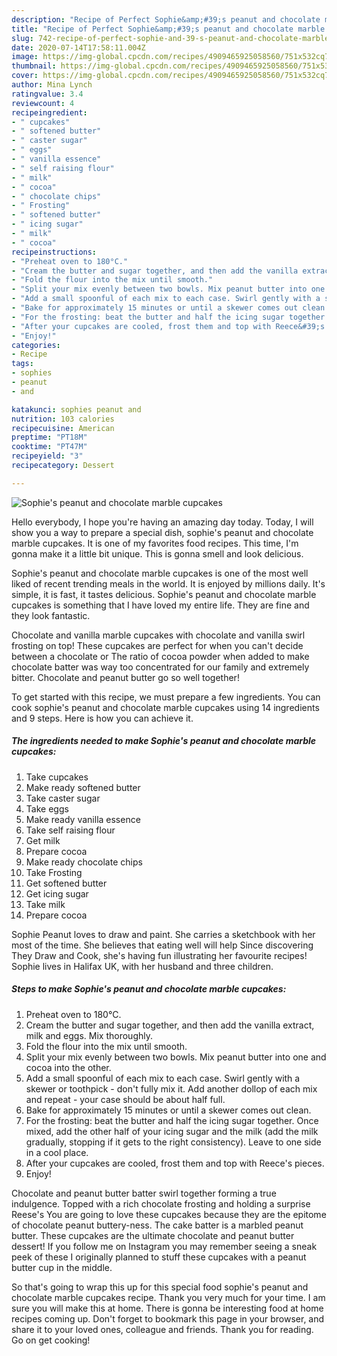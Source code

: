 ```yaml
---
description: "Recipe of Perfect Sophie&amp;#39;s peanut and chocolate marble cupcakes"
title: "Recipe of Perfect Sophie&amp;#39;s peanut and chocolate marble cupcakes"
slug: 742-recipe-of-perfect-sophie-and-39-s-peanut-and-chocolate-marble-cupcakes
date: 2020-07-14T17:58:11.004Z
image: https://img-global.cpcdn.com/recipes/4909465925058560/751x532cq70/sophies-peanut-and-chocolate-marble-cupcakes-recipe-main-photo.jpg
thumbnail: https://img-global.cpcdn.com/recipes/4909465925058560/751x532cq70/sophies-peanut-and-chocolate-marble-cupcakes-recipe-main-photo.jpg
cover: https://img-global.cpcdn.com/recipes/4909465925058560/751x532cq70/sophies-peanut-and-chocolate-marble-cupcakes-recipe-main-photo.jpg
author: Mina Lynch
ratingvalue: 3.4
reviewcount: 4
recipeingredient:
- " cupcakes"
- " softened butter"
- " caster sugar"
- " eggs"
- " vanilla essence"
- " self raising flour"
- " milk"
- " cocoa"
- " chocolate chips"
- " Frosting"
- " softened butter"
- " icing sugar"
- " milk"
- " cocoa"
recipeinstructions:
- "Preheat oven to 180°C."
- "Cream the butter and sugar together, and then add the vanilla extract, milk and eggs. Mix thoroughly."
- "Fold the flour into the mix until smooth."
- "Split your mix evenly between two bowls. Mix peanut butter into one and cocoa into the other."
- "Add a small spoonful of each mix to each case. Swirl gently with a skewer or toothpick - don&#39;t fully mix it. Add another dollop of each mix and repeat - your case should be about half full."
- "Bake for approximately 15 minutes or until a skewer comes out clean."
- "For the frosting: beat the butter and half the icing sugar together. Once mixed, add the other half of your icing sugar and the milk (add the milk gradually, stopping if it gets to the right consistency). Leave to one side in a cool place."
- "After your cupcakes are cooled, frost them and top with Reece&#39;s pieces."
- "Enjoy!"
categories:
- Recipe
tags:
- sophies
- peanut
- and

katakunci: sophies peanut and 
nutrition: 103 calories
recipecuisine: American
preptime: "PT18M"
cooktime: "PT47M"
recipeyield: "3"
recipecategory: Dessert

---
```



![Sophie&#39;s peanut and chocolate marble cupcakes](https://img-global.cpcdn.com/recipes/4909465925058560/751x532cq70/sophies-peanut-and-chocolate-marble-cupcakes-recipe-main-photo.jpg)

Hello everybody, I hope you're having an amazing day today. Today, I will show you a way to prepare a special dish, sophie&#39;s peanut and chocolate marble cupcakes. It is one of my favorites food recipes. This time, I'm gonna make it a little bit unique. This is gonna smell and look delicious.

Sophie&#39;s peanut and chocolate marble cupcakes is one of the most well liked of recent trending meals in the world. It is enjoyed by millions daily. It's simple, it is fast, it tastes delicious. Sophie&#39;s peanut and chocolate marble cupcakes is something that I have loved my entire life. They are fine and they look fantastic.

Chocolate and vanilla marble cupcakes with chocolate and vanilla swirl frosting on top! These cupcakes are perfect for when you can&#39;t decide between a chocolate or The ratio of cocoa powder when added to make chocolate batter was way too concentrated for our family and extremely bitter. Chocolate and peanut butter go so well together!


To get started with this recipe, we must prepare a few ingredients. You can cook sophie&#39;s peanut and chocolate marble cupcakes using 14 ingredients and 9 steps. Here is how you can achieve it.

<!--inarticleads1-->

##### The ingredients needed to make Sophie&#39;s peanut and chocolate marble cupcakes:

1. Take  cupcakes
1. Make ready  softened butter
1. Take  caster sugar
1. Take  eggs
1. Make ready  vanilla essence
1. Take  self raising flour
1. Get  milk
1. Prepare  cocoa
1. Make ready  chocolate chips
1. Take  Frosting
1. Get  softened butter
1. Get  icing sugar
1. Take  milk
1. Prepare  cocoa


Sophie Peanut loves to draw and paint. She carries a sketchbook with her most of the time. She believes that eating well will help Since discovering They Draw and Cook, she&#39;s having fun illustrating her favourite recipes! Sophie lives in Halifax UK, with her husband and three children. 

<!--inarticleads2-->

##### Steps to make Sophie&#39;s peanut and chocolate marble cupcakes:

1. Preheat oven to 180°C.
1. Cream the butter and sugar together, and then add the vanilla extract, milk and eggs. Mix thoroughly.
1. Fold the flour into the mix until smooth.
1. Split your mix evenly between two bowls. Mix peanut butter into one and cocoa into the other.
1. Add a small spoonful of each mix to each case. Swirl gently with a skewer or toothpick - don&#39;t fully mix it. Add another dollop of each mix and repeat - your case should be about half full.
1. Bake for approximately 15 minutes or until a skewer comes out clean.
1. For the frosting: beat the butter and half the icing sugar together. Once mixed, add the other half of your icing sugar and the milk (add the milk gradually, stopping if it gets to the right consistency). Leave to one side in a cool place.
1. After your cupcakes are cooled, frost them and top with Reece&#39;s pieces.
1. Enjoy!


Chocolate and peanut butter batter swirl together forming a true indulgence. Topped with a rich chocolate frosting and holding a surprise Reese&#39;s You are going to love these cupcakes because they are the epitome of chocolate peanut buttery-ness. The cake batter is a marbled peanut butter. These cupcakes are the ultimate chocolate and peanut butter dessert! If you follow me on Instagram you may remember seeing a sneak peek of these I originally planned to stuff these cupcakes with a peanut butter cup in the middle. 

So that's going to wrap this up for this special food sophie&#39;s peanut and chocolate marble cupcakes recipe. Thank you very much for your time. I am sure you will make this at home. There is gonna be interesting food at home recipes coming up. Don't forget to bookmark this page in your browser, and share it to your loved ones, colleague and friends. Thank you for reading. Go on get cooking!
